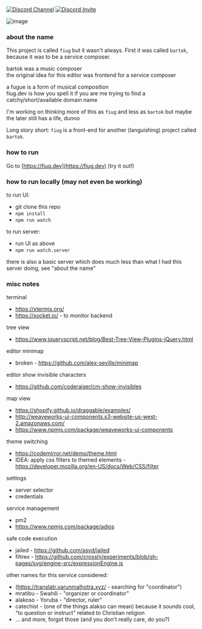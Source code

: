 <!-- discord badge -->
[![Discord Channel](https://img.shields.io/discord/887775860881514557?color=%237289DA&logo=Discord&logoColor=white)](https://discord.com/channels/887775860881514557)
[![Discord Invite](https://img.shields.io/badge/discord-invite-yall?color=%237289DA&logo=Discord&logoColor=white)](https://discord.gg/pdYZvsUexX)

![image](https://user-images.githubusercontent.com/1816471/93670856-78e66b00-fa6c-11ea-9ee3-2d35db13c030.png)


### about the name

This project is called `fiug` but it wasn't always.  First it was called `bartok`, because it was to be a service composer.

bartok was a music composer   
the original idea for this editor was frontend for a service composer   

a fugue is a form of musical composition   
fiug.dev is how you spell it if you are me trying to find a catchy/short/available domain name   

I'm working on thinking more of this as `fiug` and less as `bartok` but maybe the later still has a life, dunno   

Long story short: `fiug` is a front-end for another (languishing) project called `bartok`.

### how to run

Go to [https://fiug.dev](https://fiug.dev) (try it out!)


### how to run locally (may not even be working)
to run UI:
- git clone this repo
- `npm install`
- `npm run watch` 

to run server:
- run UI as above
- `npm run watch.server` 

there is also a basic server which does much less than what I had this server doing, see "about the name"


### misc notes

terminal   
- https://xtermjs.org/
- https://socket.io/ - to monitor backend

tree view   
- https://www.jqueryscript.net/blog/Best-Tree-View-Plugins-jQuery.html

editor minimap   
- broken - https://github.com/alex-seville/minimap

editor show invisible characters   
- https://github.com/coderaiser/cm-show-invisibles

map view   
- https://shopify.github.io/draggable/examples/
- http://weaveworks-ui-components.s3-website-us-west-2.amazonaws.com/
- https://www.npmjs.com/package/weaveworks-ui-components

theme switching   
- https://codemirror.net/demo/theme.html
- IDEA: apply css filters to themed elements - https://developer.mozilla.org/en-US/docs/Web/CSS/filter

settings   
- server selector
- credentials

service management   
- pm2
- https://www.npmjs.com/package/adios

safe code execution   
- jailed - https://github.com/asvd/jailed
- filtrex - https://github.com/crosshj/experiments/blob/gh-pages/svg/engine-src/expressionEngine.js


other names for this service considered:

- (https://translatr.varunmalhotra.xyz/ - searching for "coordinator")
- mratibu - Swahili - "organizer or coordinator"
- alakoso - Yoruba - "director, ruler"
- catechist - (one of the things alakso can mean) because it sounds cool, "to question or instruct" related to Christian religion
- ... and more, forgot those (and you don't really care, do you?)


